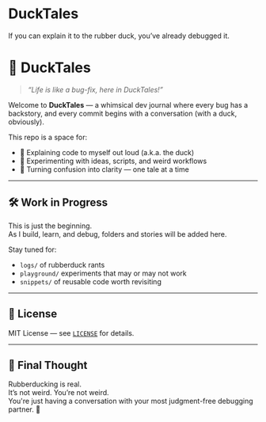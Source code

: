 # DuckTales

If you can explain it to the rubber duck, you’ve already debugged it.


# 🐤 DuckTales

> *“Life is like a bug-fix, here in DuckTales!”*

Welcome to **DuckTales** — a whimsical dev journal where every bug has a backstory, and every commit begins with a conversation (with a duck, obviously).

This repo is a space for:
- 🧠 Explaining code to myself out loud (a.k.a. the duck)
- 🧪 Experimenting with ideas, scripts, and weird workflows
- 💭 Turning confusion into clarity — one tale at a time

---

## 🛠️ Work in Progress

This is just the beginning.  
As I build, learn, and debug, folders and stories will be added here.

Stay tuned for:
- `logs/` of rubberduck rants
- `playground/` experiments that may or may not work
- `snippets/` of reusable code worth revisiting

---

## 🪪 License

MIT License — see [`LICENSE`](./LICENSE) for details.

---

## 🧠 Final Thought

Rubberducking is real.  
It’s not weird. You’re not weird.  
You're just having a conversation with your most judgment-free debugging partner. 🐥
